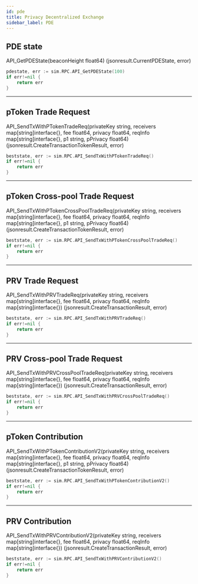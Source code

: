 ```yaml
---
id: pde
title: Privacy Decentralized Exchange
sidebar_label: PDE
---
```


## PDE state

API_GetPDEState(beaconHeight float64) (jsonresult.CurrentPDEState, error)

```go title="Example: We want to get PDE state at beacon height 100"
pdestate, err := sim.RPC.API_GetPDEState(100)
if err!=nil {
    return err
}
```

---

<!-- TODO -->
<!--
API_CreateAndSendTxWithPDEFeeWithdrawalReq(privateKey string, receivers map[string]interface{}, fee float64, privacy float64, reqInfo map[string]interface{}) (jsonresult.CreateTransactionResult, error)

--- -->

## pToken Trade Request

API_SendTxWithPTokenTradeReq(privateKey string, receivers map[string]interface{}, fee float64, privacy float64, reqInfo map[string]interface{}, p1 string, pPrivacy float64) (jsonresult.CreateTransactionTokenResult, error)

```go
beststate, err := sim.RPC.API_SendTxWithPTokenTradeReq()
if err!=nil {
    return err
}
```

---

## pToken Cross-pool Trade Request

API_SendTxWithPTokenCrossPoolTradeReq(privateKey string, receivers map[string]interface{}, fee float64, privacy float64, reqInfo map[string]interface{}, p1 string, pPrivacy float64) (jsonresult.CreateTransactionTokenResult, error)

```go
beststate, err := sim.RPC.API_SendTxWithPTokenCrossPoolTradeReq()
if err!=nil {
    return err
}
```

---

## PRV Trade Request

API_SendTxWithPRVTradeReq(privateKey string, receivers map[string]interface{}, fee float64, privacy float64, reqInfo map[string]interface{}) (jsonresult.CreateTransactionResult, error)

```go
beststate, err := sim.RPC.API_SendTxWithPRVTradeReq()
if err!=nil {
    return err
}
```

---

## PRV Cross-pool Trade Request

API_SendTxWithPRVCrossPoolTradeReq(privateKey string, receivers map[string]interface{}, fee float64, privacy float64, reqInfo map[string]interface{}) (jsonresult.CreateTransactionResult, error)

```go
beststate, err := sim.RPC.API_SendTxWithPRVCrossPoolTradeReq()
if err!=nil {
    return err
}
```

---

## pToken Contribution

API_SendTxWithPTokenContributionV2(privateKey string, receivers map[string]interface{}, fee float64, privacy float64, reqInfo map[string]interface{}, p1 string, pPrivacy float64) (jsonresult.CreateTransactionTokenResult, error)

```go
beststate, err := sim.RPC.API_SendTxWithPTokenContributionV2()
if err!=nil {
    return err
}
```

---

## PRV Contribution

API_SendTxWithPRVContributionV2(privateKey string, receivers map[string]interface{}, fee float64, privacy float64, reqInfo map[string]interface{}) (jsonresult.CreateTransactionResult, error)

```go
beststate, err := sim.RPC.API_SendTxWithPRVContributionV2()
if err!=nil {
    return err
}
```

<!-- TODO -->
<!-- ---
###
API_CreateAndSendTxWithWithdrawalReqV2(privateKey string, receivers map[string]interface{}, fee float64, privacy float64, reqInfo map[string]interface{}) (jsonresult.CreateTransactionResult, error) -->
